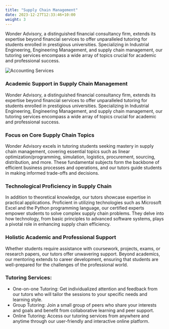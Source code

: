 ```yaml
---
title: "Supply Chain Management"
date: 2023-12-27T12:33:46+10:00
weight: 3
---
```


<!-- FILEPATH: /c:/Users/Admin/Documents/GitHub/wonderadvisory/_services/Financial Planning & Analysis.md -->
<!-- BEGIN: ed8c6549bwf9 -->
<p></p>
<p>Wonder Advisory, a distinguished financial consultancy firm, extends its expertise beyond financial services to offer unparalleled tutoring for students enrolled in prestigious universities. Specializing in Industrial Engineering, Engineering Management, and supply chain management, our tutoring services encompass a wide array of topics crucial for academic and professional success.</p>

<img src="/images/austin-distel-nGc5RT2HmF0-unsplash.jpg" alt="Accounting Services">

<h3>Academic Support in Supply Chain Management</h3>
<p>Wonder Advisory, a distinguished financial consultancy firm, extends its expertise beyond financial services to offer unparalleled tutoring for students enrolled in prestigious universities. Specializing in Industrial Engineering, Engineering Management, and supply chain management, our tutoring services encompass a wide array of topics crucial for academic and professional success.</p>

<h3>Focus on Core Supply Chain Topics</h3>
<p>Wonder Advisory excels in tutoring students seeking mastery in supply chain management, covering essential topics such as linear optimization/programming, simulation, logistics, procurement, sourcing, distribution, and more. These fundamental subjects form the backbone of efficient business processes and operations, and our tutors guide students in making informed trade-offs and decisions.</p>

<h3>Technological Proficiency in Supply Chain</h3>
<p>In addition to theoretical knowledge, our tutors showcase expertise in practical applications. Proficient in utilizing technologies such as Microsoft Excel and the Python programming language, our certified experts empower students to solve complex supply chain problems. They delve into how technology, from basic principles to advanced software systems, plays a pivotal role in enhancing supply chain efficiency.</p>

<h3>Holistic Academic and Professional Support</h3>
<p>Whether students require assistance with coursework, projects, exams, or research papers, our tutors offer unwavering support. Beyond academics, our mentoring extends to career development, ensuring that students are well-prepared for the challenges of the professional world.</p>

<h3>Tutoring Services:</h3> <ul> <li>One-on-one Tutoring: Get individualized attention and feedback from our tutors who will tailor the sessions to your specific needs and learning style.</li> <li>Group Tutoring: Join a small group of peers who share your interests and goals and benefit from collaborative learning and peer support.</li> <li>Online Tutoring: Access our tutoring services from anywhere and anytime through our user-friendly and interactive online platform.</li> </ul>



<!-- END: ed8c6549bwf9 -->